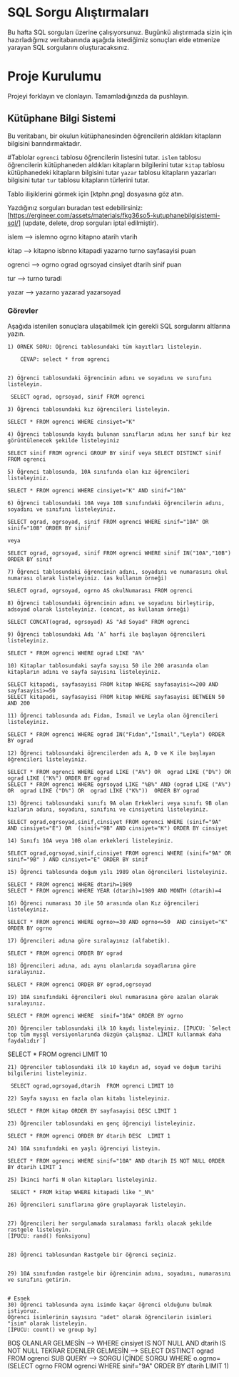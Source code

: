 # SQL Sorgu Alıştırmaları

Bu hafta SQL sorguları üzerine çalışıyorsunuz. Bugünkü alıştırmada sizin için hazırladığımız veritabanında aşağıda istediğimiz sonuçları elde etmenize yarayan SQL sorgularını oluşturacaksınız.

# Proje Kurulumu

Projeyi forklayın ve clonlayın. Tamamladığınızda da pushlayın.

## Kütüphane Bilgi Sistemi

Bu veritabanı, bir okulun kütüphanesinden öğrencilerin aldıkları kitapların bilgisini barındırmaktadır.

#Tablolar
`ogrenci` tablosu öğrencilerin listesini tutar.
`islem` tablosu öğrencilerin kütüphaneden aldıkları kitapların bilgilerini tutar
`kitap` tablosu kütüphanedeki kitapların bilgisini tutar
`yazar` tablosu kitapların yazarları bilgisini tutar
`tur` tablosu kitapların türlerini tutar.

Tablo ilişiklerini görmek için [ktphn.png] dosyasına göz atın.

Yazdığınız sorguları buradan test edebilirsiniz: [https://ergineer.com/assets/materials/fkg36so5-kutuphanebilgisistemi-sql/] (update, delete, drop sorguları iptal edilmiştir).

islem --> islemno ogrno kitapno atarih vtarih

kitap --> kitapno isbnno kitapadi yazarno turno sayfasayisi puan

ogrenci --> ogrno ograd ogrsoyad cinsiyet dtarih sinif puan

tur --> turno turadi

yazar --> yazarno yazarad yazarsoyad

### Görevler

Aşağıda istenilen sonuçlara ulaşabilmek için gerekli SQL sorgularını altlarına yazın.

    1) ÖRNEK SORU: Öğrenci tablosundaki tüm kayıtları listeleyin.

    	CEVAP: select * from ogrenci


    2) Öğrenci tablosundaki öğrencinin adını ve soyadını ve sınıfını listeleyin.

     SELECT ograd, ogrsoyad, sinif FROM ogrenci

    3) Öğrenci tablosundaki kız öğrencileri listeleyin.

    SELECT * FROM ogrenci WHERE cinsiyet="K"

    4) Öğrenci tablosunda kaydı bulunan sınıfların adını her sınıf bir kez görüntülenecek şekilde listeleyiniz

    SELECT sinif FROM ogrenci GROUP BY sinif veya SELECT DISTINCT sinif FROM ogrenci

    5) Öğrenci tablosunda, 10A sınıfında olan kız öğrencileri listeleyiniz.

    SELECT * FROM ogrenci WHERE cinsiyet="K" AND sinif="10A"

    6) Öğrenci tablosundaki 10A veya 10B sınıfındaki öğrencilerin adını, soyadını ve sınıfını listeleyiniz.

    SELECT ograd, ogrsoyad, sinif FROM ogrenci WHERE sinif="10A" OR sinif="10B" ORDER BY sinif

    veya

    SELECT ograd, ogrsoyad, sinif FROM ogrenci WHERE sinif IN("10A","10B") ORDER BY sinif

    7) Öğrenci tablosundaki öğrencinin adını, soyadını ve numarasını okul numarası olarak listeleyiniz. (as kullanım örneği)

    SELECT ograd, ogrsoyad, ogrno AS okulNumarası FROM ogrenci

    8) Öğrenci tablosundaki öğrencinin adını ve soyadını birleştirip, adsoyad olarak listeleyiniz. (concat, as kullanım örneği)

    SELECT CONCAT(ograd, ogrsoyad) AS "Ad Soyad" FROM ogrenci

    9) Öğrenci tablosundaki Adı ‘A’ harfi ile başlayan öğrencileri listeleyiniz.

    SELECT * FROM ogrenci WHERE ograd LIKE "A%"

    10) Kitaplar tablosundaki sayfa sayısı 50 ile 200 arasında olan kitapların adını ve sayfa sayısını listeleyiniz.

    SELECT kitapadi, sayfasayisi FROM kitap WHERE sayfasayisi<=200 AND sayfasayisi>=50
    SELECT kitapadi, sayfasayisi FROM kitap WHERE sayfasayisi BETWEEN 50 AND 200

    11) Öğrenci tablosunda adı Fidan, İsmail ve Leyla olan öğrencileri listeleyiniz.

    SELECT * FROM ogrenci WHERE ograd IN("Fidan","İsmail","Leyla") ORDER BY ograd

    12) Öğrenci tablosundaki öğrencilerden adı A, D ve K ile başlayan öğrencileri listeleyiniz.

    SELECT * FROM ogrenci WHERE ograd LIKE ("A%") OR  ograd LIKE ("D%") OR  ograd LIKE ("K%") ORDER BY ograd
    SELECT * FROM ogrenci WHERE ogrsoyad LIKE "%B%" AND (ograd LIKE ("A%") OR  ograd LIKE ("D%") OR  ograd LIKE ("K%"))  ORDER BY ograd

    13) Öğrenci tablosundaki sınıfı 9A olan Erkekleri veya sınıfı 9B olan kızların adını, soyadını, sınıfını ve cinsiyetini listeleyiniz.

    SELECT ograd,ogrsoyad,sinif,cinsiyet FROM ogrenci WHERE (sinif="9A" AND cinsiyet="E") OR  (sinif="9B" AND cinsiyet="K") ORDER BY cinsiyet

    14) Sınıfı 10A veya 10B olan erkekleri listeleyiniz.

    SELECT ograd,ogrsoyad,sinif,cinsiyet FROM ogrenci WHERE (sinif="9A" OR sinif="9B" ) AND cinsiyet="E" ORDER BY sinif

    15) Öğrenci tablosunda doğum yılı 1989 olan öğrencileri listeleyiniz.

    SELECT * FROM ogrenci WHERE dtarih=1989
    SELECT * FROM ogrenci WHERE YEAR (dtarih)=1989 AND MONTH (dtarih)=4

    16) Öğrenci numarası 30 ile 50 arasında olan Kız öğrencileri listeleyiniz.

    SELECT * FROM ogrenci WHERE ogrno>=30 AND ogrno<=50  AND cinsiyet="K" ORDER BY ogrno

    17) Öğrencileri adına göre sıralayınız (alfabetik).

    SELECT * FROM ogrenci ORDER BY ograd

    18) Öğrencileri adına, adı aynı olanlarıda soyadlarına göre sıralayınız.

    SELECT * FROM ogrenci ORDER BY ograd,ogrsoyad

    19) 10A sınıfındaki öğrencileri okul numarasına göre azalan olarak sıralayınız.

    SELECT * FROM ogrenci WHERE  sinif="10A" ORDER BY ogrno

    20) Öğrenciler tablosundaki ilk 10 kaydı listeleyiniz. [İPUCU: `Select top tüm mysql versiyonlarında düzgün çalışmaz. LİMİT kullanmak daha faydalıdır`]

SELECT \* FROM ogrenci LIMIT 10

    21) Öğrenciler tablosundaki ilk 10 kaydın ad, soyad ve doğum tarihi bilgilerini listeleyiniz.

     SELECT ograd,ogrsoyad,dtarih  FROM ogrenci LIMIT 10

    22) Sayfa sayısı en fazla olan kitabı listeleyiniz.

    SELECT * FROM kitap ORDER BY sayfasayisi DESC LIMIT 1

    23) Öğrenciler tablosundaki en genç öğrenciyi listeleyiniz.

    SELECT * FROM ogrenci ORDER BY dtarih DESC  LIMIT 1

    24) 10A sınıfındaki en yaşlı öğrenciyi listeyin.

    SELECT * FROM ogrenci WHERE sinif="10A" AND dtarih IS NOT NULL ORDER BY dtarih LIMIT 1

    25) İkinci harfi N olan kitapları listeleyiniz.

     SELECT * FROM kitap WHERE kitapadi like "_N%"

    26) Öğrencileri sınıflarına göre gruplayarak listeleyin.


    27) Öğrencileri her sorgulamada sıralaması farklı olacak şekilde rastgele listeleyin.
    [İPUCU: rand() fonksiyonu]


    28) Öğrenci tablosundan Rastgele bir öğrenci seçiniz.


    29) 10A sınıfından rastgele bir öğrencinin adını, soyadını, numarasını ve sınıfını getirin.


    # Esnek
    30) Öğrenci tablosunda aynı isimde kaçar öğrenci olduğunu bulmak istiyoruz.
    Öğrenci isimlerinin sayısını "adet" olarak öğrencilerin isimleri "isim" olarak listeleyin.
    [İPUCU: count() ve group by]

BOŞ OLANLAR GELMESİN --> WHERE cinsiyet IS NOT NULL AND dtarih IS NOT NULL
TEKRAR EDENLER GELMESİN --> SELECT DISTINCT ograd FROM ogrenci
SUB QUERY --> SORGU İÇİNDE SORGU WHERE o.ogrno=(SELECT ogrno FROM ogrenci WHERE sinif="9A" ORDER BY dtarih LIMIT 1)
